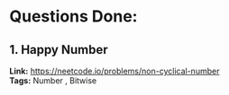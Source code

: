 # Questions Done:

## 1. Happy Number      
**Link:** https://neetcode.io/problems/non-cyclical-number   
**Tags:** Number , Bitwise  